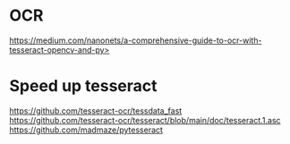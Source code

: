 # OCR
https://medium.com/nanonets/a-comprehensive-guide-to-ocr-with-tesseract-opencv-and-py>


# Speed up tesseract
https://github.com/tesseract-ocr/tessdata_fast
https://github.com/tesseract-ocr/tesseract/blob/main/doc/tesseract.1.asc
https://github.com/madmaze/pytesseract